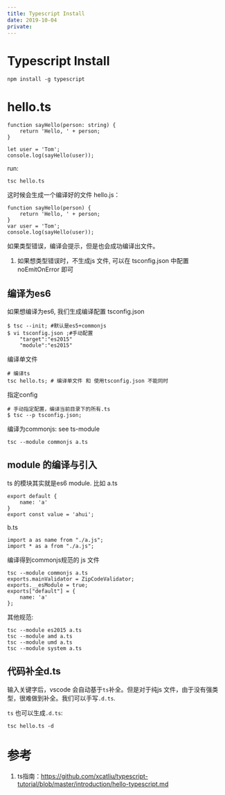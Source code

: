 ```yaml
---
title: Typescript Install
date: 2019-10-04
private:
---
```

# Typescript Install
    npm install -g typescript

# hello.ts

    function sayHello(person: string) {
        return 'Hello, ' + person;
    }

    let user = 'Tom';
    console.log(sayHello(user));

run:

    tsc hello.ts

这时候会生成一个编译好的文件 hello.js：

    function sayHello(person) {
        return 'Hello, ' + person;
    }
    var user = 'Tom';
    console.log(sayHello(user));

如果类型错误，编译会提示，但是也会成功编译出文件。
1. 如果想类型错误时，不生成js 文件, 可以在 tsconfig.json 中配置 noEmitOnError 即可

## 编译为es6
如果想编译为es6, 我们生成编译配置 tsconfig.json

    $ tsc --init; #默认是es5+commonjs
    $ vi tsconfig.json ;#手动配置
        "target":"es2015"
        "module":"es2015"
    
编译单文件

    # 编译ts
    tsc hello.ts; # 编译单文件 和 使用tsconfig.json 不能同时

指定config

    # 手动指定配置，编译当前目录下的所有.ts
    $ tsc --p tsconfig.json;

编译为commonjs: see ts-module

    tsc --module commonjs a.ts

## module 的编译与引入
ts 的模块其实就是es6 module. 比如 a.ts

    export default {
        name: 'a'
    }
    export const value = 'ahui';

b.ts

    import a as name from "./a.js";
    import * as a from "./a.js";

编译得到commonjs规范的 js 文件

    tsc --module commonjs a.ts
    exports.mainValidator = ZipCodeValidator;
    exports.__esModule = true;
    exports["default"] = {
        name: 'a'
    };

其他规范:

    tsc --module es2015 a.ts
    tsc --module amd a.ts
    tsc --module umd a.ts
    tsc --module system a.ts

## 代码补全d.ts
输入关键字后，vscode 会自动基于`ts`补全。但是对于纯js 文件，由于没有强类型，很难做到补全。我们可以手写`.d.ts`. 

`ts` 也可以生成`.d.ts`:

    tsc hello.ts -d

# 参考
1. ts指南：https://github.com/xcatliu/typescript-tutorial/blob/master/introduction/hello-typescript.md

